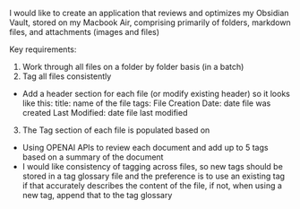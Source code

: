 I would like to create an application that reviews and optimizes my Obsidian Vault, stored on my Macbook Air, comprising primarily of folders, markdown files, and attachments (images and files) 

Key requirements:

1. Work through all files on a folder by folder basis (in a batch)
2. Tag all files consistently
- Add a header section for each file (or modify existing header) so it looks like this:
title:  name of the file
tags: 
File Creation Date: date file was created
Last Modified: date file last modified
3. The Tag section of each file is populated based on 
- Using OPENAI APIs to review each document and add up to 5 tags based on a summary of the document
- I would like consistency of tagging across files, so new tags should be stored in a tag glossary file and the preference is to use an existing tag if that accurately describes the content of the file, if not, when using a new tag, append that to the tag glossary